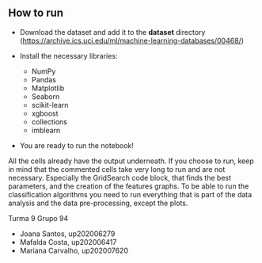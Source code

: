 ## How to run

* Download the dataset and add it to the **dataset** directory (https://archive.ics.uci.edu/ml/machine-learning-databases/00468/)
* Install the necessary libraries:
    * NumPy
    * Pandas
    * Matplotlib
    * Seaborn
    * scikit-learn
    * xgboost
    * collections
    * imblearn

* You are ready to run the notebook!
    
All the cells already have the output underneath. If you choose to run, keep in mind that the commented cells take very long to run and are not necessary. Especially the GridSearch code block, that finds the best parameters, and the creation of the features graphs. To be able to run the classification algorithms you need to run everything that is part of the data analysis and the data pre-processing, except the plots.


Turma 9 Grupo 94

- Joana Santos, up202006279
- Mafalda Costa, up202006417
- Mariana Carvalho, up202007620
